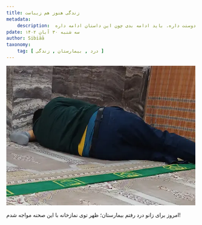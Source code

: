 ```yaml
---
title: زندگی هنوز هم زیباست
metadata:
    description:  به مشکلاتت بخند و بدون که خدا دوستت داره. باید ادامه بدی چون این داستان ادامه داره.
pdate: سه شنبه ۳۰ آبان ۱۴۰۲    
author: Sibiāā
taxonomy:
    tag: [ درد , بیمارستان , زندگی ]
---
```

![بدون شرح](zendegi.webp?classes=center)

امروز برای زانو درد رفتم بیمارستان؛ ظهر توی نمازخانه با این صحنه مواجه شدم!